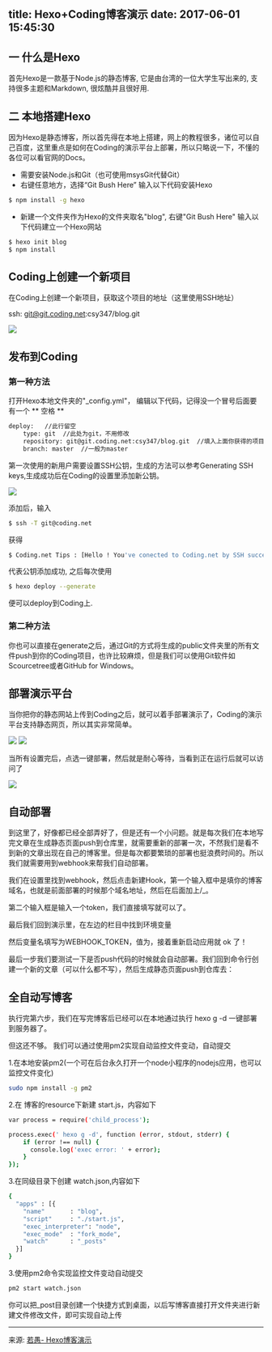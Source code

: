 title: Hexo+Coding博客演示
date: 2017-06-01 15:45:30
---
## 一 什么是Hexo
首先Hexo是一款基于Node.js的静态博客, 它是由台湾的一位大学生写出来的, 支持很多主题和Markdown, 很炫酷并且很好用.

## 二 本地搭建Hexo
因为Hexo是静态博客，所以首先得在本地上搭建，网上的教程很多，诸位可以自己百度，这里重点是如何在Coding的演示平台上部署，所以只略说一下，不懂的各位可以看官网的Docs。

- 需要安装Node.js和Git（也可使用msysGit代替Git）
- 右键任意地方，选择“Git Bush Here” 输入以下代码安装Hexo

``` bash
$ npm install -g hexo
```
- 新建一个文件夹作为Hexo的文件夹取名"blog", 右键"Git Bush Here" 输入以下代码建立一个Hexo网站

``` bash
$ hexo init blog
$ npm install
```

## Coding上创建一个新项目

在Coding上创建一个新项目，获取这个项目的地址（这里使用SSH地址）

ssh: git@git.coding.net:csy347/blog.git

![](http://7oxisv.com1.z0.glb.clouddn.com/000.png)

## 发布到Coding

### 第一种方法

打开Hexo本地文件夹的"_config.yml"， 编辑以下代码，记得没一个冒号后面要有一个 ** 空格 **


``` bash
deploy:   //此行留空
    type: git  //此处为git，不用修改
    repository: git@git.coding.net:csy347/blog.git  //填入上面你获得的项目地址
    branch: master  //一般为master
```

第一次使用的新用户需要设置SSH公钥，生成的方法可以参考Generating SSH keys,生成成功后在Coding的设置里添加新公钥。

![](http://7oxisv.com1.z0.glb.clouddn.com/005.png)

添加后，输入

``` bash
$ ssh -T git@coding.net
```

获得

``` bash
$ Coding.net Tips : [Hello ! You've conected to Coding.net by SSH successfully! ]
```

代表公钥添加成功, 之后每次使用

``` bash
$ hexo deploy --generate
```

便可以deploy到Coding上.

### 第二种方法

你也可以直接在generate之后，通过Git的方式将生成的public文件夹里的所有文件push到你的Coding项目，也许比较麻烦，但是我们可以使用Git软件如Scourcetree或者GitHub for Windows。

## 部署演示平台

当你把你的静态网站上传到Coding之后，就可以着手部署演示了，Coding的演示平台支持静态网页，所以其实非常简单。

![](http://7oxisv.com1.z0.glb.clouddn.com/002.png)
![](http://7oxisv.com1.z0.glb.clouddn.com/003.png)

当所有设置完后，点选一键部署，然后就是耐心等待，当看到正在运行后就可以访问了

![](http://7oxisv.com1.z0.glb.clouddn.com/004.png)


## 自动部署

到这里了，好像都已经全部弄好了，但是还有一个小问题。就是每次我们在本地写完文章在生成静态页面push到仓库里，就需要重新的部署一次，不然我们是看不到新的文章出现在自己的博客里。但是每次都要繁琐的部署也挺浪费时间的。所以我们就需要用到webhook来帮我们自动部署。

我们在设置里找到webhook，然后点击新建Hook，第一个输入框中是填你的博客域名，也就是前面部署的时候那个域名地址，然后在后面加上/_。

第二个输入框是输入一个token，我们直接填写就可以了。

最后我们回到演示里，在左边的栏目中找到环境变量

然后变量名填写为WEBHOOK_TOKEN，值为，接着重新启动应用就 ok 了！

最后一步我们要测试一下是否push代码的时候就会自动部署。我们回到命令行创建一个新的文章（可以什么都不写），然后生成静态页面push到仓库去：

## 全自动写博客

执行完第六步，我们在写完博客后已经可以在本地通过执行 hexo g -d 一键部署到服务器了。

但这还不够。 我们可以通过使用pm2实现自动监控文件变动，自动提交

1.在本地安装pm2(一个可在后台永久打开一个node小程序的nodejs应用，也可以监控文件变化)

``` bash
sudo npm install -g pm2
```

2.在 博客的resource下新建 start.js，内容如下

``` bash
var process = require('child_process');

process.exec(' hexo g -d', function (error, stdout, stderr) {
    if (error !== null) {
      console.log('exec error: ' + error);
    }
});
```

3.在同级目录下创建 watch.json,内容如下

``` bash
{
  "apps" : [{
    "name"       : "blog",
    "script"     : "./start.js",
    "exec_interpreter": "node",
    "exec_mode"  : "fork_mode",
    "watch"      : "_posts"
  }]
}
```

3.使用pm2命令实现监控文件变动自动提交

``` bash
pm2 start watch.json
```

你可以把_post目录创建一个快捷方式到桌面，以后写博客直接打开文件夹进行新建文件修改文件，即可实现自动上传





********************************************************************
来源:
[若愚- Hexo博客演示](http://hunger.coding.io/2015/10/20/%E6%90%AD%E5%BB%BA%E5%8D%9A%E5%AE%A2/)